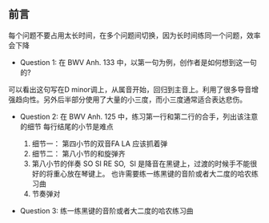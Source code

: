## 前言

每个问题不要占用太长时间，在多个问题间切换，因为长时间练同一个问题，效率会下降

* Question 1: 在 BWV Anh. 133 中，以第一句为例，创作者是如何想到这一句的?

可以看出这句写在D minor调上，从属音开始，回归到主音上。利用了很多导音增强趋向性。另外后半部分使用了大量的小三度，而小三度通常适合表达悲伤。

* Question 2: 在 BWV Anh. 125 中，练习第一行和第二行的合手，列出该注意的细节
    每行结尾的小节是难点

    1. 细节一： 第四小节的双音FA LA 应该抓着弹
    2. 细节二： 第八小节的和旋弹齐
    3. 第八小节的伴奏 SO SI RE SO,  SI 是降音在黑键上，过渡的时候手不能很好的将重心放在琴键上。 也许需要练一练黑键的音阶或者大二度的哈农练习曲
    3. 节奏弹对

* Question 3: 练一练黑键的音阶或者大二度的哈农练习曲
